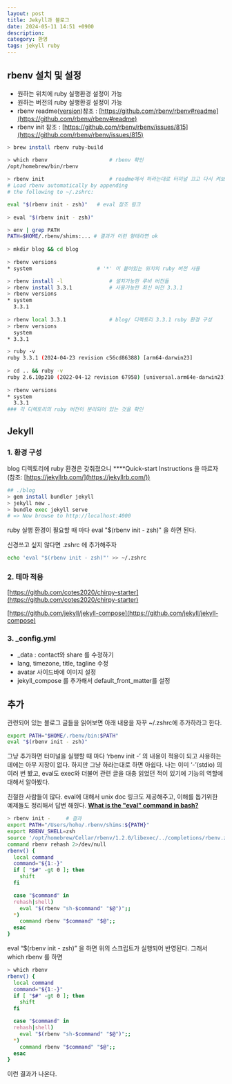 ```yaml
---
layout: post
title: Jekyll과 블로그
date: 2024-05-11 14:51 +0900
description:
category: 환영
tags: jekyll ruby
---
```


## **rbenv 설치 및 설정**

- 원하는 위치에 ruby 실행환경 설정이 가능
- 원하는 버전의 ruby 실행환경 설정이 가능
- rbenv readme([version](https://github.com/rbenv/rbenv/commit/c3ba994ec2daccf4d160aea7f55dd5cc6fc873ef))참조 : [https://github.com/rbenv/rbenv#readme](https://github.com/rbenv/rbenv#readme)
- rbenv init 참조 : [https://github.com/rbenv/rbenv/issues/815](https://github.com/rbenv/rbenv/issues/815)

```bash
> brew install rbenv ruby-build

> which rbenv                    # rbenv 확인
/opt/homebrew/bin/rbenv
		
> rbenv init                     # readme에서 하라는대로 터미널 끄고 다시 켜보자
# Load rbenv automatically by appending
# the following to ~/.zshrc:

eval "$(rbenv init - zsh)"   # eval 참조 링크  
		
> eval "$(rbenv init - zsh)"

> env | grep PATH
PATH=$HOME/.rbenv/shims:... # 결과가 이런 형태라면 ok
		
> mkdir blog && cd blog
		
> rbenv versions                 
* system                     # '*' 이 붙어있는 위치의 ruby 버전 사용

> rbenv install -l               # 설치가능한 루비 버전들
> rbenv install 3.3.1            # 사용가능한 최신 버전 3.3.1
> rbenv versions
* system
  3.3.1
			
> rbenv local 3.3.1              # blog/ 디렉토리 3.3.1 ruby 환경 구성
> rbenv versions
  system
* 3.3.1

> ruby -v
ruby 3.3.1 (2024-04-23 revision c56cd86388) [arm64-darwin23]
		
> cd .. && ruby -v
ruby 2.6.10p210 (2022-04-12 revision 67958) [universal.arm64e-darwin23]
		
> rbenv versions
* system
  3.3.1
### 각 디렉토리의 ruby 버전이 분리되어 있는 것을 확인
```

## **Jekyll**

### 1. 환경 구성

blog 디렉토리에 ruby 환경은 갖춰졌으니 ****Quick-start Instructions 을 따르자 (참조: [https://jekyllrb.com/](https://jekyllrb.com/))

```bash
## ./blog
> gem install bundler jekyll
> jekyll new .
> bundle exec jekyll serve
# => Now browse to http://localhost:4000
```

ruby 실행 환경이 필요할 때 마다 eval "$(rbenv init - zsh)" 을 하면 된다.

신경쓰고 싶지 않다면 .zshrc 에 추가해주자

```bash
echo 'eval "$(rbenv init - zsh)"' >> ~/.zshrc
```

### 2. 테마 적용

[https://github.com/cotes2020/chirpy-starter](https://github.com/cotes2020/chirpy-starter)

[https://github.com/jekyll/jekyll-compose](https://github.com/jekyll/jekyll-compose)

### 3. _config.yml

- _data : contact와 share 를 수정하기
- lang, timezone, title, tagline 수정
- avatar 사이드바에 이미지 설정
- jekyll_compose 를 추가해서 default_front_matter를 설정

## **추가**

관련되어 있는 블로그 글들을 읽어보면 아래 내용을 자꾸 ~/.zshrc에 추가하라고 한다.

```bash
export PATH="$HOME/.rbenv/bin:$PATH"
eval "$(rbenv init - zsh)"
```

그냥 추가하면 터미널을 실행할 때 마다 ‘rbenv init -’ 의 내용이 적용이 되고 사용하는데에는 아무 지장이 없다. 하지만 그냥 하라는대로 하면 아쉽다. 나는 이미 ‘-’(stdio) 의 여러 번 봤고, eval도 exec와 더불어 관련 글을 대충 읽었던 적이 있기에 기능의 역할에 대해서 알아봤다. 

친절한 사람들이 많다. eval에 대해서 unix doc 링크도 제공해주고, 이해를 돕기위한 예제들도 정리해서 답변 해줬다. **[What is the "eval" command in bash?](https://unix.stackexchange.com/questions/23111/what-is-the-eval-command-in-bash)**

```bash
> rbenv init -     # 결과
export PATH="/Users/hoho/.rbenv/shims:${PATH}"
export RBENV_SHELL=zsh
source '/opt/homebrew/Cellar/rbenv/1.2.0/libexec/../completions/rbenv.zsh'
command rbenv rehash 2>/dev/null
rbenv() {
  local command
  command="${1:-}"
  if [ "$#" -gt 0 ]; then
    shift
  fi

  case "$command" in
  rehash|shell)
    eval "$(rbenv "sh-$command" "$@")";;
  *)
    command rbenv "$command" "$@";;
  esac
}
```

eval “$(rbenv init - zsh)” 을 하면 위의 스크립트가 실행되어 반영된다. 그래서 which rbenv 를 하면

```bash
> which rbenv
rbenv() {
  local command
  command="${1:-}"
  if [ "$#" -gt 0 ]; then
    shift
  fi

  case "$command" in
  rehash|shell)
    eval "$(rbenv "sh-$command" "$@")";;
  *)
    command rbenv "$command" "$@";;
  esac
}
```

이런 결과가 나온다.